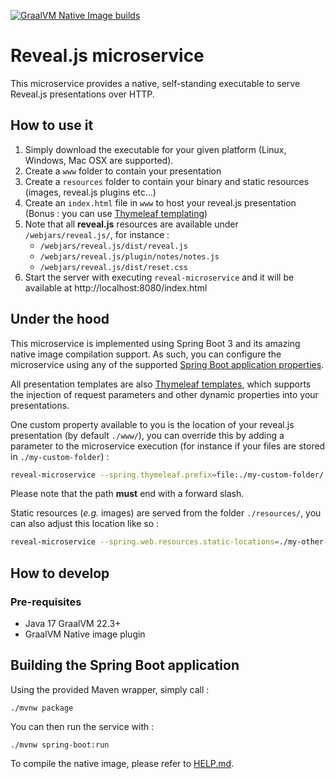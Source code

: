 [![GraalVM Native Image builds](https://github.com/bcopy/revealjs-microservice/actions/workflows/main.yml/badge.svg)](https://github.com/bcopy/revealjs-microservice/actions/workflows/main.yml)

# Reveal.js microservice

This microservice provides a native, self-standing executable to serve Reveal.js presentations over HTTP.

## How to use it

1. Simply download the executable for your given platform (Linux, Windows, Mac OSX are supported).
1. Create a ```www``` folder to contain your presentation 
1. Create a ```resources``` folder to contain your binary and static resources (images, reveal.js plugins etc...)
1. Create an ```index.html``` file in ```www``` to host your reveal.js presentation (Bonus : you can use [Thymeleaf templating](https://www.thymeleaf.org/))
  1. Note that all **reveal.js** resources are available under ```/webjars/reveal.js/```, for instance :
     * ```/webjars/reveal.js/dist/reveal.js```
     * ```/webjars/reveal.js/plugin/notes/notes.js```
     * ```/webjars/reveal.js/dist/reset.css```
1. Start the server with executing ```reveal-microservice``` and it will be available at http://localhost:8080/index.html

## Under the hood

This microservice is implemented using Spring Boot 3 and its amazing native image compilation support.
As such, you can configure the microservice using any of the supported [Spring Boot application properties](https://docs.spring.io/spring-boot/docs/current/reference/html/application-properties.html).

All presentation templates are also [Thymeleaf templates](https://www.thymeleaf.org/), which supports the injection of request parameters and other dynamic properties into your presentations.

One custom property available to you is the location of your reveal.js presentation (by default ```./www/```), you can override this by adding a parameter to the microservice execution (for instance if your files are stored in ```./my-custom-folder```) :

```bash
reveal-microservice --spring.thymeleaf.prefix=file:./my-custom-folder/
```

Please note that the path **must** end with a forward slash.

<!--
Note that your presentation must be called ```index.html``` - To allow other HTML files to be served, you need to list them in the view names property like so (for instance, two files called ``my-presentation.html`` and ``my-other-presentation.html`` located under ```./www/```) :

```bash
reveal-microservice --spring.thymeleaf.view-names=my-presentation.html,my-other-presentation.html
```
-->

Static resources (*e.g.* images) are served from the folder ```./resources/```, you can also adjust this location like so :

```bash
reveal-microservice --spring.web.resources.static-locations=./my-other-resource-location/
```

## How to develop

### Pre-requisites

* Java 17 GraalVM 22.3+
* GraalVM Native image plugin

## Building the Spring Boot application

Using the provided Maven wrapper, simply call :

```./mvnw package```

You can then run the service with :

```./mvnw spring-boot:run```

To compile the native image, please refer to [HELP.md](./HELP.md).